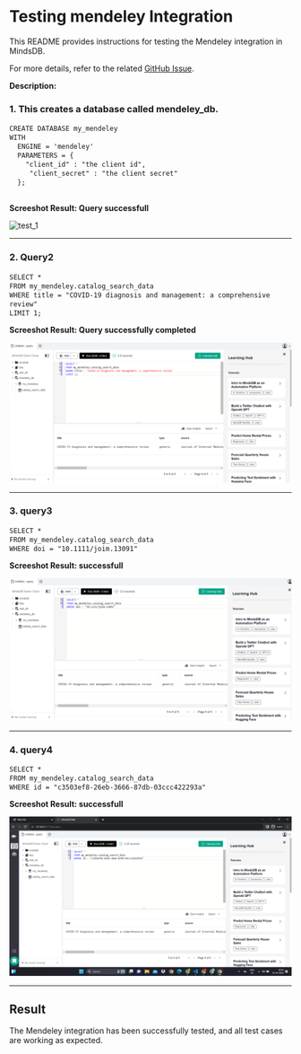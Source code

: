 # Testing mendeley Integration

This README provides instructions for testing the Mendeley integration in MindsDB.

For more details, refer to the related [GitHub Issue](https://github.com/mindsdb/mindsdb/issues/8206).



**Description:**
### 1. This creates a database called mendeley_db. 

```
CREATE DATABASE my_mendeley
WITH
  ENGINE = 'mendeley'
  PARAMETERS = {
    "client_id" : "the client id",
     "client_secret" : "the client secret"
  };
        

```
**Screeshot Result: Query successfull**

![test_1](assets/screenshot1.jpg)

-----

### 2. Query2

```
SELECT *
FROM my_mendeley.catalog_search_data
WHERE title = "COVID-19 diagnosis and management: a comprehensive review"
LIMIT 1;

```
**Screeshot Result: Query successfully completed**

![test_2](assets/screenshot2.png)

-----

### 3. query3

```
SELECT *
FROM my_mendeley.catalog_search_data
WHERE doi = "10.1111/joim.13091"

```

**Screeshot Result:  successfull**

![test_3](assets/screenshot3.png)

-----
### 4. query4

```
SELECT *
FROM my_mendeley.catalog_search_data
WHERE id = "c3503ef8-26eb-3666-87db-03ccc422293a"

```

**Screeshot Result:  successfull**

![test_3](assets/screenshot4.png)

-----

## Result

The Mendeley integration has been successfully tested, and all test cases are working as expected.